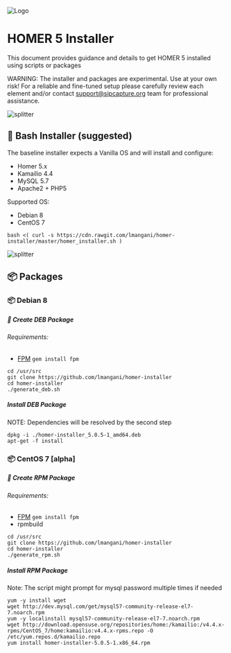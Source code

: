 ![Logo](http://sipcapture.org/data/images/sipcapture_header.png)

# __HOMER 5__  Installer
This document provides guidance and details to get HOMER 5 installed using scripts or packages

WARNING: The installer and packages are experimental. Use at your own risk! For a reliable and fine-tuned setup please carefully review each element and/or contact support@sipcapture.org team for professional assistance.

![splitter](http://i.imgur.com/lytn4zn.png)

## :page_with_curl: Bash Installer (suggested)
The baseline installer expects a Vanilla OS and will install and configure:
* Homer 5.x
* Kamailio 4.4
* MySQL 5.7
* Apache2 + PHP5

Supported OS:
* Debian 8
* CentOS 7

```
bash <( curl -s https://cdn.rawgit.com/lmangani/homer-installer/master/homer_installer.sh )
```


![splitter](http://i.imgur.com/lytn4zn.png)

## :package: Packages
### :package: Debian 8 
##### :page_with_curl: Create DEB Package
###### Requirements:
* [FPM](https://github.com/jordansissel/fpm) ```gem install fpm```

```
cd /usr/src
git clone https://github.com/lmangani/homer-installer
cd homer-installer
./generate_deb.sh
```

##### Install DEB Package

NOTE: Dependencies will be resolved by the second step
```
dpkg -i ./homer-installer_5.0.5-1_amd64.deb
apt-get -f install
```

### :package: CentOS 7 **[alpha]**
##### :page_with_curl: Create RPM Package
###### Requirements:
* [FPM](https://github.com/jordansissel/fpm) ```gem install fpm```
* rpmbuild
```
cd /usr/src
git clone https://github.com/lmangani/homer-installer
cd homer-installer
./generate_rpm.sh
```
##### Install RPM Package
Note: The script might prompt for mysql password multiple times if needed
```
yum -y install wget
wget http://dev.mysql.com/get/mysql57-community-release-el7-7.noarch.rpm
yum -y localinstall mysql57-community-release-el7-7.noarch.rpm
wget http://download.opensuse.org/repositories/home:/kamailio:/v4.4.x-rpms/CentOS_7/home:kamailio:v4.4.x-rpms.repo -O /etc/yum.repos.d/kamailio.repo
yum install homer-installer-5.0.5-1.x86_64.rpm
```
